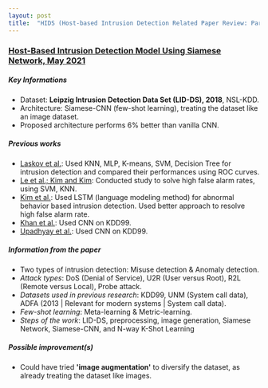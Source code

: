 ```yaml
---
layout: post
title:  "HIDS (Host-based Intrusion Detection Related Paper Review: Part 1)"
---
```


### [Host-Based Intrusion Detection Model Using Siamese Network, May 2021](https://ieeexplore.ieee.org/document/9436776)

##### Key Informations
* Dataset: **Leipzig Intrusion Detection Data Set (LID-DS), 2018**, NSL-KDD.
* Architecture: Siamese-CNN (few-shot learning), treating the dataset like an image dataset.
* Proposed architecture performs 6% better than vanilla CNN.

##### Previous works
* [Laskov et al.](https://link.springer.com/chapter/10.1007/11553595_6): Used KNN, MLP, K-means, SVM, Decision Tree for intrusion detection and compared their performances using ROC curves.
* [Le et al.; Kim and Kim](https://ieeexplore.ieee.org/document/7883684): Conducted study to solve high false alarm rates, using SVM, KNN.
* [Kim et al.](https://arxiv.org/abs/1611.01726): Used LSTM (language modeling method) for abnormal behavior based intrusion detection. Used better approach to resolve high false alarm rate.
* [Khan et al.](https://ieeexplore.ieee.org/abstract/document/8854549): Used CNN on KDD99.
* [Upadhyay et al.](https://www.researchgate.net/publication/308411267_Application_of_Convolutional_neural_networks_to_intrusion_type_recognition): Used CNN on KDD99.

##### Information from the paper

* Two types of intrusion detection: Misuse detection & Anomaly detection.
* *Attack types*: DoS (Denial of Service), U2R (User versus Root), R2L (Remote versus Local), Probe attack.
* *Datasets used in previous research*: KDD99, UNM (System call data), ADFA (2013 | Relevant for modern systems | System call data).
* *Few-shot learning*: Meta-learning & Metric-learning.
* *Steps of the work*: LID-DS, preprocessing, image generation, Siamese Network, Siamese-CNN, and N-way K-Shot Learning

##### Possible improvement(s)
* Could have tried **'image augmentation'** to diversify the dataset, as already treating the dataset like images.
